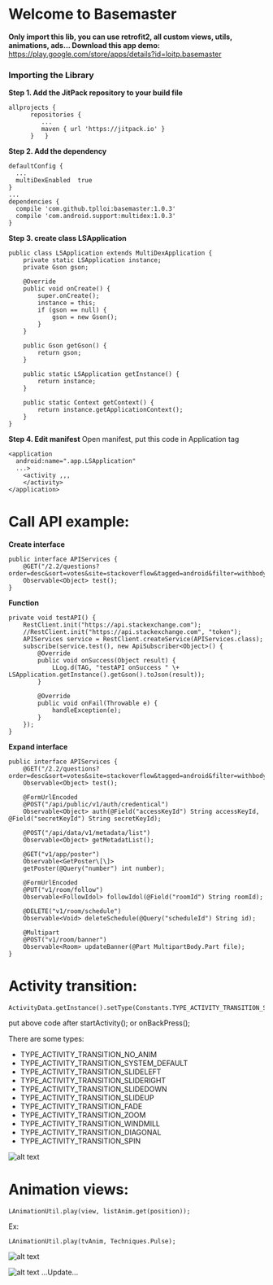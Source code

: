 # Welcome to Basemaster

**Only import this lib, you can use retrofit2, all custom views, utils, animations, ads...
Download this app demo:**
https://play.google.com/store/apps/details?id=loitp.basemaster

### Importing the Library
**Step 1. Add the JitPack repository to your build file**  

    allprojects {  
          repositories {  
             ...  
             maven { url 'https://jitpack.io' }  
          }   }
**Step 2. Add the dependency**  

    defaultConfig {  
      ...  
      multiDexEnabled  true  
    }
    ...
    dependencies {  
      compile 'com.github.tplloi:basemaster:1.0.3'  
      compile 'com.android.support:multidex:1.0.3'  
    }
    
**Step 3. create class LSApplication**  

    public class LSApplication extends MultiDexApplication {  
        private static LSApplication instance;  
        private Gson gson;  
      
        @Override  
        public void onCreate() {  
            super.onCreate();  
            instance = this;  
            if (gson == null) {  
                gson = new Gson();  
            }  
        }  
      
        public Gson getGson() {  
            return gson;  
        }  
      
        public static LSApplication getInstance() {  
            return instance;  
        }  
      
        public static Context getContext() {  
            return instance.getApplicationContext();  
        }  
    }
**Step 4.  Edit manifest** 
Open manifest, put this code in Application tag

    <application  
      android:name=".app.LSApplication"  
      ...>  
        <activity ,,,
        </activity>  
    </application>

# Call API example:
**Create interface**  

    public interface APIServices {  
        @GET("/2.2/questions?order=desc&sort=votes&site=stackoverflow&tagged=android&filter=withbody")  
        Observable<Object> test(); 
    }
**Function** 

    private void testAPI() {  
        RestClient.init("https://api.stackexchange.com");  
        //RestClient.init("https://api.stackexchange.com", "token");  
        APIServices service = RestClient.createService(APIServices.class);  
        subscribe(service.test(), new ApiSubscriber<Object>() {  
            @Override  
            public void onSuccess(Object result) {  
                LLog.d(TAG, "testAPI onSuccess " \+ LSApplication.getInstance().getGson().toJson(result));  
            }  
      
            @Override  
            public void onFail(Throwable e) {  
                handleException(e);  
            }  
        });  
    }
**Expand interface**

    public interface APIServices {  
        @GET("/2.2/questions?order=desc&sort=votes&site=stackoverflow&tagged=android&filter=withbody")  
        Observable<Object> test();  
      
        @FormUrlEncoded  
	    @POST("/api/public/v1/auth/credentical")  
        Observable<Object> auth(@Field("accessKeyId") String accessKeyId, @Field("secretKeyId") String secretKeyId);  
      
        @POST("/api/data/v1/metadata/list")  
        Observable<Object> getMetadatList();  
      
        @GET("v1/app/poster")  
        Observable<GetPoster\[\]>  
        getPoster(@Query("number") int number);  
      
        @FormUrlEncoded  
        @PUT("v1/room/follow")  
        Observable<FollowIdol> followIdol(@Field("roomId") String roomId);  
      
        @DELETE("v1/room/schedule")  
        Observable<Void> deleteSchedule(@Query("scheduleId") String id);  
      
        @Multipart  
        @POST("v1/room/banner")  
        Observable<Room> updateBanner(@Part MultipartBody.Part file);  
    }

# Activity transition:

    ActivityData.getInstance().setType(Constants.TYPE_ACTIVITY_TRANSITION_SLIDEUP);
put above code after startActivity(); or onBackPress();

There are some types:

 - TYPE\_ACTIVITY\_TRANSITION\_NO\_ANIM
 - TYPE\_ACTIVITY\_TRANSITION\_SYSTEM\_DEFAULT
 - TYPE\_ACTIVITY\_TRANSITION_SLIDELEFT
 - TYPE\_ACTIVITY\_TRANSITION_SLIDERIGHT
 - TYPE\_ACTIVITY\_TRANSITION_SLIDEDOWN
 - TYPE\_ACTIVITY\_TRANSITION_SLIDEUP
 - TYPE\_ACTIVITY\_TRANSITION_FADE
 - TYPE\_ACTIVITY\_TRANSITION_ZOOM
 - TYPE\_ACTIVITY\_TRANSITION_WINDMILL
 - TYPE\_ACTIVITY\_TRANSITION_DIAGONAL
 - TYPE\_ACTIVITY\_TRANSITION_SPIN
 
![alt text](https://lh3.googleusercontent.com/OvDbWUeUC_vc12SxJwK2nMm6ke8ebt0PlAMcjKzuOznYkejFw7Gft2BY0YEB2xrH4DdTo_Uk76s=w248-h437-no)


# Animation views:

    LAnimationUtil.play(view, listAnim.get(position));

Ex:

    LAnimationUtil.play(tvAnim, Techniques.Pulse);
    
![alt text](https://lh3.googleusercontent.com/CWVngpE8Cm8xksdIU6zVaT3jiWIEGfwAM6U5KsXtSIFj4wMSjbE0hPc_DfBiZ1MwKpDstSP3DapDbS45xlSYe_ndYBlj-DNol6LHy98BmSko_P02Wtn8ktX21dsBgE4SAELP98kHEzymze4Tuu9T36Ecw55lxf4RkSH6t4M-99bIuiyvDlc9qsShDI4KiMRCpHLWXckgBzvZ2lqERS_3L02V93dUeW0OIHGUmyjJbuu6mWXTPR8hhN5mGdo4gziGVOcC2ZF9yxmMhvXA3kcl2Kpz_Jl_DOloEYsggKDFgCzBEmMRZAoZsBucVP4h9ttu3Wap1IsUlubaTc5wHTvbVkraz_lz1yS6YhmG0ZeNoKbrp_2w20ztL1wFssMUasQ8K0TQ4cEpAgZXzpM1qfrMJ840N-XSAvqbR6rhNkU74-sFtXfMtPgwOOPxujPjz6mc5TqTRpnazvJQE4THoQ_juriO6MH4rZta31T6yxEpd_m9oI6InEM8kz9N3kxzkNpXesbTHjcckLkfE5ni4F8ySsIXuXg5ZyJkCaZFdUyZB2HkPwbJr2Lw4gS06vEYNvuN9d3ikc7oGud4cadUHyJsUXVP0-gxy_VpoDKIE3L9=w452-h795-no)


![alt text](https://lh3.googleusercontent.com/OvDbWUeUC_vc12SxJwK2nMm6ke8ebt0PlAMcjKzuOznYkejFw7Gft2BY0YEB2xrH4DdTo_Uk76s=w248-h437-no)
...Update...